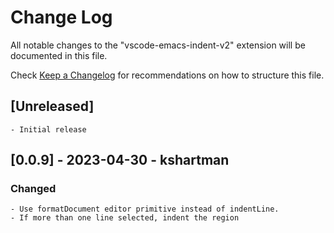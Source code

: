 # Change Log

All notable changes to the "vscode-emacs-indent-v2" extension will be documented in this file.

Check [Keep a Changelog](http://keepachangelog.com/) for recommendations on how to structure this file.

## [Unreleased]

	- Initial release

## [0.0.9] - 2023-04-30 - kshartman

### Changed
	
	- Use formatDocument editor primitive instead of indentLine.
	- If more than one line selected, indent the region
	
